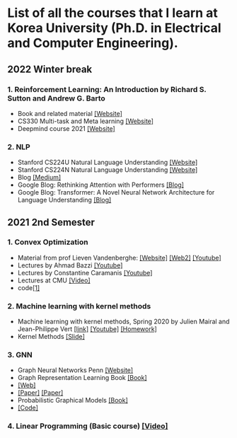 
# List of all the courses that I learn at Korea University (Ph.D. in Electrical and Computer Engineering).



## 2022 Winter break
### 1. Reinforcement Learning: An Introduction by Richard S. Sutton and Andrew G. Barto
- Book and related material [[Website]](http://incompleteideas.net/book/the-book.html)
- CS330 Multi-task and Meta learning [[Website]](http://cs330.stanford.edu/)
- Deepmind course 2021 [[Website]](https://deepmind.com/learning-resources/reinforcement-learning-series-2021)
### 2. NLP
- Stanford CS224U Natural Language Understanding  [[Website]](https://www.youtube.com/playlist?list=PLoROMvodv4rPt5D0zs3YhbWSZA8Q_DyiJ)
- Stanford CS224N Natural Language Understanding  [[Website]](http://web.stanford.edu/class/cs224n/)
- Blog [[Medium]](https://towardsdatascience.com/transformers-explained-visually-part-1-overview-of-functionality-95a6dd460452)
- Google Blog: Rethinking Attention with Performers [[Blog]](https://ai.googleblog.com/2020/10/rethinking-attention-with-performers.html) 
- Google Blog: Transformer: A Novel Neural Network Architecture for Language Understanding [[Blog]](https://ai.googleblog.com/2017/08/transformer-novel-neural-network.html) 
## 2021 2nd Semester 
### 1. Convex Optimization
- Material from prof Lieven Vandenberghe: [[Website]](http://www.seas.ucla.edu/~vandenbe/) [[Web2]](https://stanford.edu/class/ee364b/lectures/) [[Youtube]](https://www.youtube.com/watch?v=SsqlMPSX7tk&list=PL8WsPW41L6l7rviIGvIkY0-jn-tM3YSNi&index=3)
- Lectures by Ahmad Bazzi [[Youtube]](https://www.youtube.com/watch?v=SHJuGASZwlE&list=PL-DDW8QIRjNOVxrU2efygBw0xADVOgpmw)
- Lectures by Constantine Caramanis [[Youtube]](https://www.youtube.com/channel/UCSv1_NZITsPl-abaCWtRrJg)
- Lectures at CMU [[Video]](https://www.youtube.com/watch?v=Di9f47LAzHQ&list=PLRPU00LaonXQ27RBcq6jFJnyIbGw5azOI)
- code[[1]](http://web.cvxr.com/cvx/examples/cvxbook/Ch04_cvx_opt_probs/html/max_det_psd_completion.html?fbclid=IwAR1Cer6fWtiGJRX7H1-9hJZQXB8IKy6OtOJjD6u-iAMjRBze8VtxAX0Wjms)
### 2. Machine learning with kernel methods
- Machine learning with kernel methods, Spring 2020 by Julien Mairal and Jean-Philippe Vert [[link]](https://members.cbio.mines-paristech.fr/~jvert/svn/kernelcourse/course/2020mva/) [[Youtube]](https://www.youtube.com/watch?v=IzGS8uKc5E4&list=PLD93kGj6_EdrkNj27AZMecbRlQ1SMkp_o&index=3) [[Homework]](https://perso.crans.org/besson/publis/mva-2016/MVA_2015-16__Kernel_Methods__Homework__Besson_Clement_Zerbib.en.pdf)
- Kernel Methods [[Slide]](http://cs229.stanford.edu/summer2020/cs229-notes3.pdf)
### 3. GNN
- Graph Neural Networks Penn [[Website]](https://gnn.seas.upenn.edu/lectures/)
- Graph Representation Learning Book [[Book]](https://www.cs.mcgill.ca/~wlh/grl_book/)
- [[Web]](https://ods.ai/tracks/graph-ml-df2020)
- [[Paper]](https://github.com/thunlp/GNNPapers) [[Paper]](https://github.com/histocartography/histocartography)
- Probabilistic Graphical Models [[Book]](https://medium.com/lis-computer-vision-blogs/graph-based-computer-vision-algorithm-e2df06a2fe66)
- [[Code]](https://github.com/orgs/histocartography/repositories?type=all)
### 4. Linear Programming (Basic course) [[Video]](https://www.youtube.com/watch?v=e313WNw1olk&list=PLDndWhwv4Ujo10_a2T4R4Uqng1nduvfu1)
